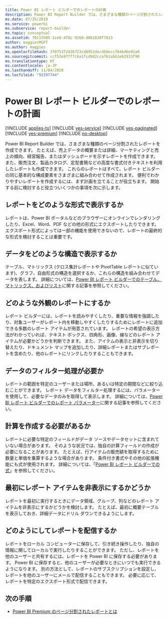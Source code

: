 ```yaml
---
title: Power BI レポート ビルダーでのレポートの計画
description: Power BI Report Builder では、さまざまな種類のページ分割されたレポートを作成できます。 便利でわかりやすいレポートを作成するには、まず計画を立てると役立ちます。
ms.date: 07/25/2019
ms.service: powerbi
ms.subservice: report-builder
ms.topic: conceptual
ms.assetid: 79113505-1ce8-4f8c-9260-d861838f7813
author: maggiesMSFT
ms.author: maggies
ms.openlocfilehash: 3f075372436723cd8952decd68ecc764bd6e92a0
ms.sourcegitcommit: ccf53e87ff7cba1fcd9d2cca761a561e62933f90
ms.translationtype: HT
ms.contentlocale: ja-JP
ms.lasthandoff: 11/04/2020
ms.locfileid: "93297744"
---
```

# <a name="planning-a-report-in-power-bi-report-builder"></a>Power BI レポート ビルダーでのレポートの計画

[!INCLUDE [applies-to](../includes/applies-to.md)] [!INCLUDE [yes-service](../includes/yes-service.md)] [!INCLUDE [yes-paginated](../includes/yes-paginated.md)] [!INCLUDE [yes-premium](../includes/yes-premium.md)] [!INCLUDE [no-desktop](../includes/no-desktop.md)] 

Power BI Report Builder では、さまざまな種類のページ分割されたレポートを作成できます。 たとえば、売上データの概要または詳細、マーケティングと売上の傾向、経営報告、またはダッシュボードを示すレポートを作成できます。 また、販売注文、製品カタログ、定型書簡などの高度な書式付きテキストを利用したレポートも作成できます。 これらのレポートはすべて、レポート ビルダーの同じ基本的な構成要素をさまざまに組み合わせて作成されます。 便利でわかりやすいレポートを作成するには、まず計画を立てることが役立ちます。 開始する前に検討すると役立ついくつかの事項を次に示します。  
  
## <a name="in-what-format-do-you-want-the-report-to-appear"></a>レポートをどのような形式で表示するか
  
レポートは、Power BI ポータルなどのブラウザーにオンラインでレンダリングしたり、Excel、Word、PDF などの他の形式にエクスポートしたりできます。 エクスポート形式によっては一部の機能を使用できないので、レポートの最終的な形式を検討することは重要です。 
  
## <a name="in-what-structure-do-you-want-to-present-the-data"></a>データをどのような構造で表示するか
  
テーブル、マトリックス (クロス集計レポートや PivotTable レポートに似ています)、グラフ、自由形式の構造を選択するか、これらの構造を組み合わせてデータを表します。 詳細については、[Power BI レポート ビルダーでのテーブル、マトリックス、およびリスト](report-builder-tables-matrices-lists.md)に関する記事を参照してください。  
  
## <a name="how-do-you-want-your-report-to-look"></a>どのような外観のレポートにするか
  
レポート ビルダーには、レポートを読みやすくしたり、重要な情報を強調したり、対象ユーザーがレポート内を移動しやすくしたりするためにレポートに追加できる多数のレポート アイテムが用意されています。 レポートの希望の表示方法がわかっていれば、テキスト ボックス、四角形、画像、線などのレポート アイテムが必要かどうかを判断できます。 また、アイテムの表示と非表示を切り替えたり、ドキュメント マップを追加したり、詳細レポートまたはサブレポートを含めたり、他のレポートにリンクしたりすることもできます。   
  
## <a name="should-the-data-be-filtered"></a>データのフィルター処理が必要か
  
レポートの範囲を特定のユーザーまたは場所、あるいは特定の期間などに絞り込むことができます。 レポート データをフィルター処理するには、パラメーターを使用して、必要なデータのみを取得して表示します。 詳細については、[Power BI レポート ビルダーでのレポート パラメーター](paginated-reports-parameters.md)に関する記事を参照してください。  
  
## <a name="do-you-need-to-create-calculations"></a>計算を作成する必要があるか 
  
レポートに必要な特定のフィールドがデータ ソースやデータセットに含まれていない場合があります。 そのような状況では、独自の計算フィールドの作成が必要になることがあります。 たとえば、行アイテムの販売額を取得するために数量と単価を乗算するような場合があります。 条件付き書式やその他の拡張機能にも式が使用されます。 詳細については、「[Power BI レポート ビルダーでの式](report-builder-expressions.md)」を参照してください。  
  
## <a name="do-you-want-to-hide-report-items-initially"></a>最初にレポート アイテムを非表示にするかどうか
  
レポートを最初に実行するときにデータ領域、グループ、列などのレポート アイテムを非表示にするかどうかを検討します。 たとえば、最初に概要テーブルを表示しておき、詳細データにドリル ダウンできるようにします。 
  
## <a name="how-are-you-going-to-deliver-your-report"></a>どのようにしてレポートを配信するか  
  
レポートをローカル コンピューターに保存して、引き続き操作したり、独自の情報に関してローカルで実行したりすることができます。 ただし、レポートを他のユーザーと共有するには、レポートを Power BI に保存する必要があります。 Power BI に保存すると、他のユーザーが必要なときにいつでも実行できるようになります。 別の方法として、レポートのサブスクリプションを設定し、レポートを他のユーザーにメールで配信することもできます。 必要に応じて、レポートを特定のエクスポート形式で配信できます。 
  
## <a name="next-steps"></a>次の手順

- [Power BI Premium のページ分割されたレポートとは](paginated-reports-report-builder-power-bi.md)
